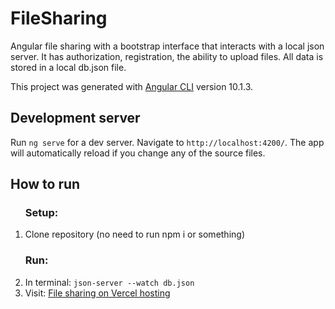 # FileSharing
<p>Angular file sharing with a bootstrap interface that interacts with a local json server. It has authorization, registration, the ability to upload files. All data is stored in a local db.json file.</p>

This project was generated with [Angular CLI](https://github.com/angular/angular-cli) version 10.1.3.

## Development server

Run `ng serve` for a dev server. Navigate to `http://localhost:4200/`. The app will automatically reload if you change any of the source files.

## How to run

<ol>
  <h3>Setup:</h3>
  <li>Clone repository (no need to run npm i or something)</li>
  <h3>Run:</h3>
  <li>In terminal: <code>json-server --watch db.json</code></li>
  <li>Visit: <a href="http://file-sharing-sable.vercel.app/">File sharing on Vercel hosting</a></li>
</ol>
